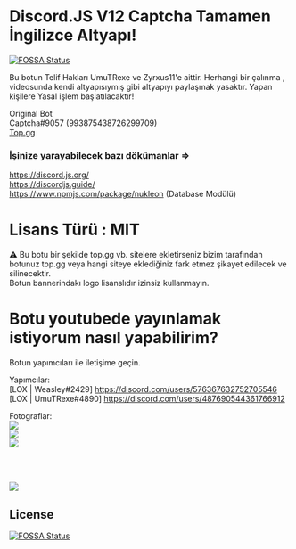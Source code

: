 # Discord.JS V12 Captcha Tamamen İngilizce Altyapı!
[![FOSSA Status](https://app.fossa.com/api/projects/git%2Bgithub.com%2FZyrxus11%2FCaptcha-Bot.svg?type=shield)](https://app.fossa.com/projects/git%2Bgithub.com%2FZyrxus11%2FCaptcha-Bot?ref=badge_shield)


Bu botun Telif Hakları UmuTRexe ve Zyrxus11'e aittir. Herhangi bir çalınma , videosunda kendi altyapısıymış gibi altyapıyı paylaşmak yasaktır. Yapan kişilere Yasal işlem başlatılacaktır! <br>

Original Bot <br>
Captcha#9057 (993875438726299709) <br>
[Top.gg](https://top.gg/bot/993875438726299709)


### İşinize yarayabilecek bazı dökümanlar =>
https://discord.js.org/<br>
https://discordjs.guide/ <br>
https://www.npmjs.com/package/nukleon (Database Modülü)

# Lisans Türü : MIT

⚠️ Bu botu bir şekilde top.gg vb. sitelere ekletirseniz bizim tarafından botunuz top.gg veya hangi siteye eklediğiniz fark etmez şikayet edilecek ve silinecektir.
<br>
Botun bannerindakı logo lisanslıdır izinsiz kullanmayın.

# Botu youtubede yayınlamak istiyorum nasıl yapabilirim?

Botun yapımcıları ile iletişime geçin.


Yapımcılar: <br>
[LOX | Weasley#2429] https://discord.com/users/576367632752705546 <br>
[LOX | UmuTRexe#4890] https://discord.com/users/487690544361766912 <br>

Fotograflar: <br>
![](https://cdn.discordapp.com/attachments/963171575270613082/964131726727184414/unknown.png) <br>
![](https://cdn.discordapp.com/attachments/963171575270613082/964131761770598450/unknown.png) <br>
![](https://cdn.discordapp.com/attachments/963171575270613082/964131797447352401/unknown.png) <br>

<br><br>

![](https://cdn.discordapp.com/attachments/963171575270613082/963376746135187466/codeeee.png)


## License
[![FOSSA Status](https://app.fossa.com/api/projects/git%2Bgithub.com%2FZyrxus11%2FCaptcha-Bot.svg?type=large)](https://app.fossa.com/projects/git%2Bgithub.com%2FZyrxus11%2FCaptcha-Bot?ref=badge_large)